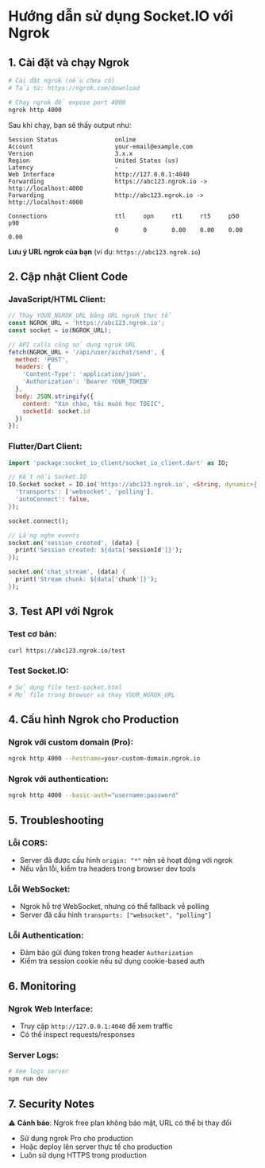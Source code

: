 # Hướng dẫn sử dụng Socket.IO với Ngrok

## 1. Cài đặt và chạy Ngrok

```bash
# Cài đặt ngrok (nếu chưa có)
# Tải từ: https://ngrok.com/download

# Chạy ngrok để expose port 4000
ngrok http 4000
```

Sau khi chạy, bạn sẽ thấy output như:
```
Session Status                online
Account                       your-email@example.com
Version                       3.x.x
Region                        United States (us)
Latency                       -
Web Interface                 http://127.0.0.1:4040
Forwarding                    https://abc123.ngrok.io -> http://localhost:4000
Forwarding                    http://abc123.ngrok.io -> http://localhost:4000

Connections                   ttl     opn     rt1     rt5     p50     p90
                              0       0       0.00    0.00    0.00    0.00
```

**Lưu ý URL ngrok của bạn** (ví dụ: `https://abc123.ngrok.io`)

## 2. Cập nhật Client Code

### JavaScript/HTML Client:
```javascript
// Thay YOUR_NGROK_URL bằng URL ngrok thực tế
const NGROK_URL = 'https://abc123.ngrok.io';
const socket = io(NGROK_URL);

// API calls cũng sử dụng ngrok URL
fetch(NGROK_URL + '/api/user/aichat/send', {
  method: 'POST',
  headers: {
    'Content-Type': 'application/json',
    'Authorization': 'Bearer YOUR_TOKEN'
  },
  body: JSON.stringify({
    content: "Xin chào, tôi muốn học TOEIC",
    socketId: socket.id
  })
});
```

### Flutter/Dart Client:
```dart
import 'package:socket_io_client/socket_io_client.dart' as IO;

// Kết nối Socket.IO
IO.Socket socket = IO.io('https://abc123.ngrok.io', <String, dynamic>{
  'transports': ['websocket', 'polling'],
  'autoConnect': false,
});

socket.connect();

// Lắng nghe events
socket.on('session_created', (data) {
  print('Session created: ${data['sessionId']}');
});

socket.on('chat_stream', (data) {
  print('Stream chunk: ${data['chunk']}');
});
```

## 3. Test API với Ngrok

### Test cơ bản:
```bash
curl https://abc123.ngrok.io/test
```

### Test Socket.IO:
```bash
# Sử dụng file test-socket.html
# Mở file trong browser và thay YOUR_NGROK_URL
```

## 4. Cấu hình Ngrok cho Production

### Ngrok với custom domain (Pro):
```bash
ngrok http 4000 --hostname=your-custom-domain.ngrok.io
```

### Ngrok với authentication:
```bash
ngrok http 4000 --basic-auth="username:password"
```

## 5. Troubleshooting

### Lỗi CORS:
- Server đã được cấu hình `origin: "*"` nên sẽ hoạt động với ngrok
- Nếu vẫn lỗi, kiểm tra headers trong browser dev tools

### Lỗi WebSocket:
- Ngrok hỗ trợ WebSocket, nhưng có thể fallback về polling
- Server đã cấu hình `transports: ["websocket", "polling"]`

### Lỗi Authentication:
- Đảm bảo gửi đúng token trong header `Authorization`
- Kiểm tra session cookie nếu sử dụng cookie-based auth

## 6. Monitoring

### Ngrok Web Interface:
- Truy cập `http://127.0.0.1:4040` để xem traffic
- Có thể inspect requests/responses

### Server Logs:
```bash
# Xem logs server
npm run dev
```

## 7. Security Notes

⚠️ **Cảnh báo**: Ngrok free plan không bảo mật, URL có thể bị thay đổi
- Sử dụng ngrok Pro cho production
- Hoặc deploy lên server thực tế cho production
- Luôn sử dụng HTTPS trong production
